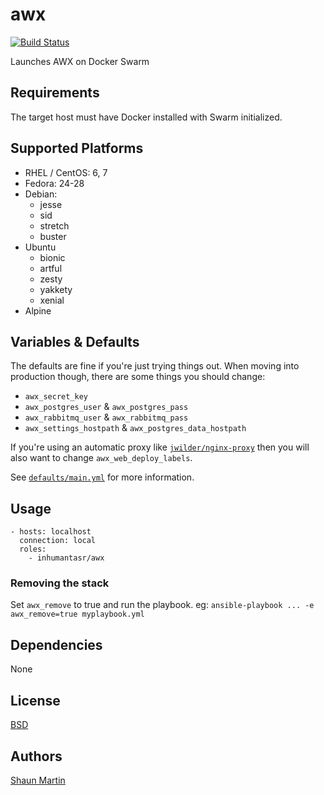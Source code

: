 # awx

[![Build Status](https://travis-ci.org/inhumantsar/ansible-role-awx.svg?branch=master)](https://travis-ci.org/inhumantsar/ansible-role-awx)

Launches AWX on Docker Swarm

## Requirements

The target host must have Docker installed with Swarm initialized.

## Supported Platforms

* RHEL / CentOS: 6, 7      
* Fedora: 24-28      
* Debian:
    - jesse
    - sid
    - stretch
    - buster      
* Ubuntu
    - bionic
    - artful
    - zesty
    - yakkety
    - xenial
* Alpine

## Variables & Defaults

The defaults are fine if you're just trying things out. When moving into production though, there are some things you should change:

* `awx_secret_key`
* `awx_postgres_user` & `awx_postgres_pass`
* `awx_rabbitmq_user` & `awx_rabbitmq_pass`
* `awx_settings_hostpath` & `awx_postgres_data_hostpath`

If you're using an automatic proxy like [`jwilder/nginx-proxy`](https://github.com/jwilder/nginx-proxy) then you will also want to change `awx_web_deploy_labels`.

See [`defaults/main.yml`](defaults/main.yml) for more information.

## Usage

```
- hosts: localhost
  connection: local
  roles:
    - inhumantasr/awx
```

### Removing the stack

Set `awx_remove` to true and run the playbook. eg: `ansible-playbook ... -e awx_remove=true myplaybook.yml`

## Dependencies

None

## License
[BSD](LICENSE)

## Authors
[Shaun Martin](https://github.com/inhumantsar)
